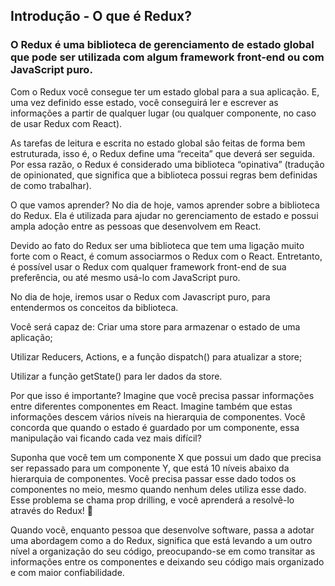 ## Introdução - O que é Redux?
### O Redux é uma biblioteca de gerenciamento de estado global que pode ser utilizada com algum framework front-end ou com JavaScript puro.

Com o Redux você consegue ter um estado global para a sua aplicação. E, uma vez definido esse estado, você conseguirá ler e escrever as informações a partir de qualquer lugar (ou qualquer componente, no caso de usar Redux com React).

As tarefas de leitura e escrita no estado global são feitas de forma bem estruturada, isso é, o Redux define uma “receita” que deverá ser seguida. Por essa razão, o Redux é considerado uma biblioteca “opinativa” (tradução de opinionated, que significa que a biblioteca possui regras bem definidas de como trabalhar).

O que vamos aprender?
No dia de hoje, vamos aprender sobre a biblioteca do Redux. Ela é utilizada para ajudar no gerenciamento de estado e possui ampla adoção entre as pessoas que desenvolvem em React.

Devido ao fato do Redux ser uma biblioteca que tem uma ligação muito forte com o React, é comum associarmos o Redux com o React. Entretanto, é possível usar o Redux com qualquer framework front-end de sua preferência, ou até mesmo usá-lo com JavaScript puro.

No dia de hoje, iremos usar o Redux com Javascript puro, para entendermos os conceitos da biblioteca.

Você será capaz de:
Criar uma store para armazenar o estado de uma aplicação;

Utilizar Reducers, Actions, e a função dispatch() para atualizar a store;

Utilizar a função getState() para ler dados da store.

Por que isso é importante?
Imagine que você precisa passar informações entre diferentes componentes em React. Imagine também que estas informações descem vários níveis na hierarquia de componentes. Você concorda que quando o estado é guardado por um componente, essa manipulação vai ficando cada vez mais difícil?

Suponha que você tem um componente X que possui um dado que precisa ser repassado para um componente Y, que está 10 níveis abaixo da hierarquia de componentes. Você precisa passar esse dado todos os componentes no meio, mesmo quando nenhum deles utiliza esse dado. Esse problema se chama prop drilling, e você aprenderá a resolvê-lo através do Redux! 🚀

Quando você, enquanto pessoa que desenvolve software, passa a adotar uma abordagem como a do Redux, significa que está levando a um outro nível a organização do seu código, preocupando-se em como transitar as informações entre os componentes e deixando seu código mais organizado e com maior confiabilidade.